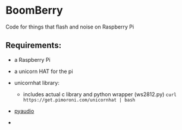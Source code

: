 # BoomBerry
Code for things that flash and noise on Raspberry Pi

Requirements:
- 
- a Raspberry Pi
- a unicorn HAT for the pi
- unicornhat library:
  - includes actual c library and python wrapper (ws2812.py)
`curl https://get.pimoroni.com/unicornhat | bash`

- [pyaudio](http://people.csail.mit.edu/hubert/pyaudio/)
- 